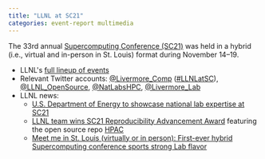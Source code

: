 ```yaml
---
title: "LLNL at SC21"
categories: event-report multimedia
---
```


The 33rd annual [Supercomputing Conference (SC21)](https://sc21.supercomputing.org/) was held in a hybrid (i.e., virtual and in-person in St. Louis) format during November 14–19.

- LLNL's [full lineup of events](https://computing.llnl.gov/about/newsroom/sc21-event-calendar)
- Relevant Twitter accounts: [@Livermore_Comp](https://twitter.com/Livermore_Comp) ([#LLNLatSC](https://twitter.com/hashtag/LLNLatSC)), [@LLNL_OpenSource](https://twitter.com/LLNL_OpenSource), [@NatLabsHPC](https://twitter.com/natlabshpc), [@Livermore_Lab](https://twitter.com/Livemore_Lab)
- LLNL news:
    - [U.S. Department of Energy to showcase national lab expertise at SC21](https://www.llnl.gov/news/us-department-energy-showcase-national-lab-expertise-sc21)
    - [LLNL team wins SC21 Reproducibility Advancement Award](https://www.llnl.gov/news/llnl-team-wins-sc21-reproducibility-advancement-award) featuring the open source repo [HPAC](https://github.com/LLNL/HPAC)
    - [Meet me in St. Louis (virtually or in person): First-ever hybrid Supercomputing conference sports strong Lab flavor](https://www.llnl.gov/news/meet-me-st-louis-virtually-or-person-first-ever-hybrid-supercomputing-conference-sports-strong)
